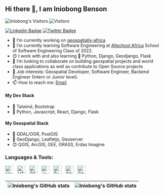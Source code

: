 ## Hi there 👋, I am Iniobong Benson
![Iniobong's Visitors](https://komarev.com/ghpvc/?username=liniensonjr&color=green)
<img src="https://visitor-badge.laobi.icu/badge?page_id=linibensonjr.linibensonjr" alt="Visitors"/>

[![Linkedin Badge](https://img.shields.io/badge/-Iniobong-blue?style=for-the-badge&logo=Linkedin&logoColor=white&link=https://www.linkedin.com/in/linibenson)](https://www.linkedin.com/in/linibenson) [![Twitter Badge](https://img.shields.io/badge/-@linibenson-1ca0f1?style=for-the-badge&logo=twitter&logoColor=white&link=https://twitter.com/linibenson)](https://twitter.com/linibenson)


- 🔭 I’m currently working on [geospatially-africa](https://github.com/linibensonjr/geospatially-africa)
- 🌱 I’m currently learning Software Engineering at [Altschool Africa](https://altschoolafrica.com) School of Software Engineering Class of 2022.
- 😊 I work with and also learning 🐍 Python, Django, Geodjango, Flask
- 👯 I’m looking to collaborate on building geospatial projects and world class applications as well as contribute to Open Source projects
- 💼 Job interests: Geospatial Developer, Software Engineer, Backend Engineer (Intern or Junior level).
- 📫 How to reach me: [Email](mailto:linibensonjr@yahoo.com)

#### My Dev Stack
- 🔭 Talwind, Bootstrap
- 🌱 Python, Javascript, React, Django, Flask


#### My Geospatial Stack
- 🔭 GDAL/OGR, PostGIS
- 🌱 GeoDjango, Leafletjs, Geoserver
- 😊 QGIS, ArcGIS, GEE, GRASS, Erdas Imagine

### Languages & Tools:

<img align="left" alt="Visual Studio Code" width="26px" src="https://cdn.jsdelivr.net/gh/devicons/devicon/icons/vscode/vscode-original.svg" style="padding-right:10px;" />
<img align="left" alt="HTML5" width="26px" src="https://cdn.jsdelivr.net/gh/devicons/devicon/icons/html5/html5-original.svg" style="padding-right:10px;" />
<img align="left" alt="CSS3" width="26px" src="https://cdn.jsdelivr.net/gh/devicons/devicon/icons/css3/css3-original.svg" style="padding-right:10px;" />
<img align="left" alt="JavaScript" width="26px" src="https://cdn.jsdelivr.net/gh/devicons/devicon/icons/javascript/javascript-original.svg" style="padding-right:10px;" />
<img align="left" alt="React" width="26px" src="https://cdn.jsdelivr.net/gh/devicons/devicon/icons/react/react-original.svg" style="padding-right:10px;" />
<img align="left" alt="Git" width="26px" src="https://cdn.jsdelivr.net/gh/devicons/devicon/icons/git/git-original.svg" style="padding-right:10px;" />
<img align="left" alt="GitHub" width="26px" src="https://user-images.githubusercontent.com/3369400/139448065-39a229ba-4b06-434b-bc67-616e2ed80c8f.png" style="padding-right:10px;" />

<br/>
<br/>

| <img align="center" src="https://github-readme-stats.vercel.app/api?username=linibensonjr&show_icons=true&include_all_commits=true&hide_border=true" alt="Iniobong's GitHub stats" /> | <img align="center" src="https://github-readme-stats.vercel.app/api/top-langs/?username=linibensonjr&langs_count=8&layout=compact&hide_border=true" alt="Iniobong's GitHub stats" /> |
| ------------- | ------------- |
